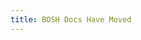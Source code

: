 ```yaml
---
title: BOSH Docs Have Moved 
---
```


<script type="text/javascript">
window.location.href="http://docs.cloudfoundry.org/bosh/";
</script>